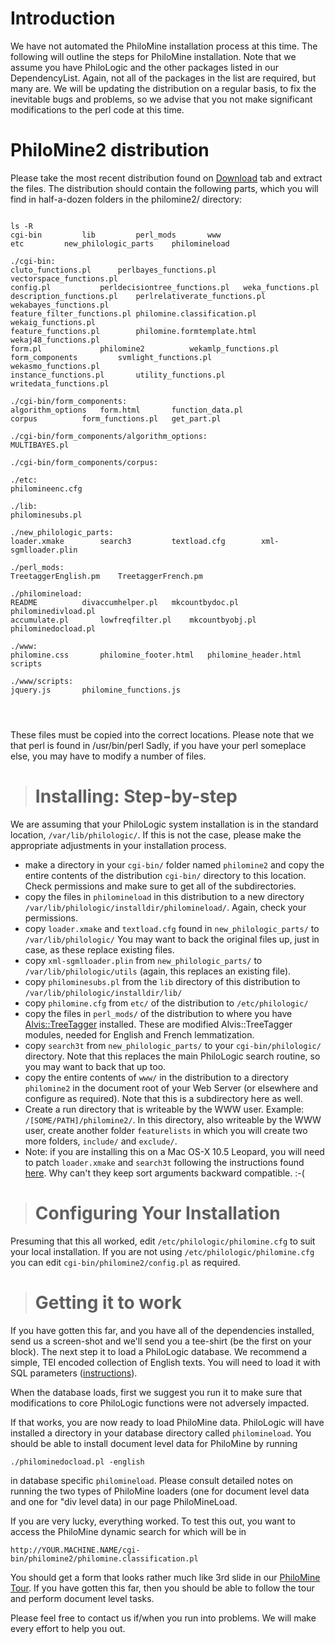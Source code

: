 # Introduction #

We have not automated the PhiloMine installation process at this time.  The following will outline the steps for PhiloMine installation.  Note that we assume you have PhiloLogic and the other packages listed in our DependencyList.  Again, not all of the packages in the list are required, but many are.  We will be updating the distribution on a regular basis, to fix the inevitable bugs and problems, so we advise that you not make significant modifications to the perl code at this time.


# PhiloMine2 distribution #

Please take the most recent distribution found on [Download](http://code.google.com/p/philomine/downloads/list) tab and extract the files.  The distribution should contain the following parts, which you will find in half-a-dozen folders in the philomine2/ directory:

```

ls -R
cgi-bin			lib			perl_mods		www
etc			new_philologic_parts	philomineload

./cgi-bin:
cluto_functions.pl		perlbayes_functions.pl		vectorspace_functions.pl
config.pl			perldecisiontree_functions.pl	weka_functions.pl
description_functions.pl	perlrelativerate_functions.pl	wekabayes_functions.pl
feature_filter_functions.pl	philomine.classification.pl	wekaig_functions.pl
feature_functions.pl		philomine.formtemplate.html	wekaj48_functions.pl
form.pl				philomine2			wekamlp_functions.pl
form_components			svmlight_functions.pl		wekasmo_functions.pl
instance_functions.pl		utility_functions.pl		writedata_functions.pl

./cgi-bin/form_components:
algorithm_options	form.html		function_data.pl
corpus			form_functions.pl	get_part.pl

./cgi-bin/form_components/algorithm_options:
MULTIBAYES.pl

./cgi-bin/form_components/corpus:

./etc:
philomineenc.cfg

./lib:
philominesubs.pl

./new_philologic_parts:
loader.xmake		search3			textload.cfg		xml-sgmlloader.plin

./perl_mods:
TreetaggerEnglish.pm	TreetaggerFrench.pm

./philomineload:
README			divaccumhelper.pl	mkcountbydoc.pl		philominedivload.pl
accumulate.pl		lowfreqfilter.pl	mkcountbyobj.pl		philominedocload.pl

./www:
philomine.css		philomine_footer.html	philomine_header.html	scripts

./www/scripts:
jquery.js		philomine_functions.js




```

These files must be copied into the correct locations.  Please note that we that perl is found in /usr/bin/perl  Sadly, if you have your perl someplace else, you may have to modify a number of files.

> # Installing: Step-by-step #

We are assuming that your PhiloLogic system installation is in the standard location, `/var/lib/philologic/`.  If this is not the case, please make the appropriate adjustments in your installation process.


  * make a directory in your `cgi-bin/` folder named `philomine2` and copy the entire contents of the distribution `cgi-bin/` directory to this location.  Check permissions and make sure to get all of the subdirectories.
  * copy the files in `philomineload` in this distribution to a new directory `/var/lib/philologic/installdir/philomineload/`.  Again, check your permissions.
  * copy `loader.xmake` and `textload.cfg` found in `new_philologic_parts/` to `/var/lib/philologic/` You may want to back the original files up, just in case, as these replace existing files.
  * copy `xml-sgmlloader.plin` from `new_philologic_parts/` to `/var/lib/philologic/utils` (again, this replaces an existing file).
  * copy `philominesubs.pl` from the `lib` directory of this distribution to `/var/lib/philologic/installdir/lib/`
  * copy `philomine.cfg` from `etc/` of the distribution to `/etc/philologic/`
  * copy the files in `perl_mods/` of the distribution to where you have [Alvis::TreeTagger](http://search.cpan.org/~wbuntine/Alvis-QueryFilter-0.3/lib/Alvis/Treetagger.pm) installed. These are modified Alvis::TreeTagger modules, needed for English and French lemmatization.
  * copy `search3t` from `new_philologic_parts/` to your `cgi-bin/philologic/` directory.  Note that this replaces the main PhiloLogic search routine, so you may want to back that up too.
  * copy the entire contents of `www/` in the distribution to a directory `philomine2` in the document root of your Web Server (or elsewhere and configure as required).  Note that this is a subdirectory here as well.
  * Create a run directory that is writeable by the WWW user.  Example: `/[SOME/PATH]/philomine2/`.  In this directory, also writeable by the WWW user, create another folder `featurelists` in which you will create two more folders, `include/` and `exclude/`.
  * Note: if you are installing this on a Mac OS-X 10.5 Leopard, you will need to patch `loader.xmake` and `search3t` following the instructions found [here](http://philologic.uchicago.edu/wiki/index.php/Patches#Patch:_Field-delimited_sort_Semantics_Broken_in_OSX_10.5).  Why can't they keep sort arguments backward compatible.  :-(



> # Configuring Your Installation #

Presuming that this all worked, edit `/etc/philologic/philomine.cfg` to suit your local installation.  If you are not using `/etc/philologic/philomine.cfg` you can edit `cgi-bin/philomine2/config.pl` as required.

> # Getting it to work #

If you have gotten this far, and you have all of the dependencies installed, send us a screen-shot and we'll send you a tee-shirt (be the first on your block).  The next step it to load a PhiloLogic database.  We recommend a simple, TEI encoded collection of English texts.  You will need to load it with SQL parameters ([instructions](http://philologic.uchicago.edu/developer.php)).

When the database loads, first we suggest you run it to make sure that modifications to core PhiloLogic functions were not adversely impacted.

If that works, you are now ready to load PhiloMine data.  PhiloLogic will have installed a directory in your database directory called `philomineload`.  You should be able to install document level data for PhiloMine by running

`./philominedocload.pl -english`

in database specific `philomineload`.  Please consult detailed notes on running the two types of PhiloMine loaders (one for document level data and one for "div level data) in our page PhiloMineLoad.

If you are very lucky, everything worked.  To test this out, you want to access the PhiloMine dynamic search for which will be in

`http://YOUR.MACHINE.NAME/cgi-bin/philomine2/philomine.classification.pl`

You should get a form that looks rather much like 3rd slide in our
[PhiloMine Tour](http://docs.google.com/Present?id=ddj2s2rb_74hcggqbhm&skipauth=true).
If you have gotten this far, then you should be able to follow the tour and perform document level tasks.

Please feel free to contact us if/when you run into problems.  We will make every effort to help you out.